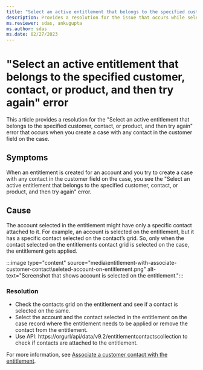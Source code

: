 ```yaml
---
title: "Select an active entitlement that belongs to the specified customer, contact, or product, and then try again" error
description: Provides a resolution for the issue that occurs while selecting an active entitlement on a case.
ms.reviewer: sdas, ankugupta
ms.author: sdas
ms.date: 02/27/2023
---
```

# "Select an active entitlement that belongs to the specified customer, contact, or product, and then try again" error

This article provides a resolution for the "Select an active entitlement that belongs to the specified customer, contact, or product, and then try again" error that occurs when you create a case with any contact in the customer field on the case.

## Symptoms

When an entitlement is created for an account and you try to create a case with any contact in the customer field on the case, you see the "Select an active entitlement that belongs to the specified customer, contact, or product, and then try again" error.

## Cause

The account selected in the entitlement might have only a specific contact attached to it. For example, an account is selected on the entitlement, but it has a specific contact selected on the contact’s grid. So, only when the contact selected on the entitlements contact grid is selected on the case, the entitlement gets applied.

:::image type="content" source="media\entitlement-with-associate-customer-contact\seleted-account-on-entitlement.png" alt-text="Screenshot that shows account is selected on the entitlement.":::

### Resolution

- Check the contacts grid on the entitlement and see if a contact is selected on the same.
- Select the account and the contact selected in the entitlement on the case record where the entitlement needs to be applied or remove the contact from the entitlement.
- Use API: https://orgurl/api/data/v9.2/entitlementcontactscollection to check if contacts are attached to the entitlement.

For more information, see [Associate a customer contact with the entitlement](/dynamics365/customer-service/create-entitlement-define-support-terms-customer?tabs=customerserviceadmincenter#associate-a-customer-contact-with-the-entitlement).

